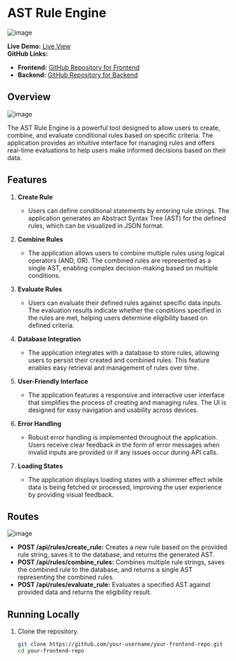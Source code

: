 # AST Rule Engine

![image](https://github.com/user-attachments/assets/9964ec18-6420-4a72-9aaa-ce44e76b7577)

**Live Demo:** [Live View](https://ast-rule-engine-frontend.onrender.com/create-rule)  
**GitHub Links:**  
- **Frontend:** [GitHub Repository for Frontend](https://github.com/saurabhdohaiya/ast-rule-engine-frontend/tree/master)  
- **Backend:** [GitHub Repository for Backend](https://github.com/saurabhdohaiya/ast-rule-engine-backend/tree/master)  

## Overview

![image](https://github.com/user-attachments/assets/6cb68d9e-49f0-4853-9ece-e66b2a463cb3)

The AST Rule Engine is a powerful tool designed to allow users to create, combine, and evaluate conditional rules based on specific criteria. The application provides an intuitive interface for managing rules and offers real-time evaluations to help users make informed decisions based on their data.

## Features

1. **Create Rule**
   - Users can define conditional statements by entering rule strings. The application generates an Abstract Syntax Tree (AST) for the defined rules, which can be visualized in JSON format.

2. **Combine Rules**
   - The application allows users to combine multiple rules using logical operators (AND, OR). The combined rules are represented as a single AST, enabling complex decision-making based on multiple conditions.

3. **Evaluate Rules**
   - Users can evaluate their defined rules against specific data inputs. The evaluation results indicate whether the conditions specified in the rules are met, helping users determine eligibility based on defined criteria.

4. **Database Integration**
   - The application integrates with a database to store rules, allowing users to persist their created and combined rules. This feature enables easy retrieval and management of rules over time.

5. **User-Friendly Interface**
   - The application features a responsive and interactive user interface that simplifies the process of creating and managing rules. The UI is designed for easy navigation and usability across devices.

6. **Error Handling**
   - Robust error handling is implemented throughout the application. Users receive clear feedback in the form of error messages when invalid inputs are provided or if any issues occur during API calls.

7. **Loading States**
   - The application displays loading states with a shimmer effect while data is being fetched or processed, improving the user experience by providing visual feedback.

## Routes

![image](https://github.com/user-attachments/assets/2eea5f30-4a06-4420-ad7c-cef04f4bbe74)

- **POST /api/rules/create_rule:** Creates a new rule based on the provided rule string, saves it to the database, and returns the generated AST.
- **POST /api/rules/combine_rules:** Combines multiple rule strings, saves the combined rule to the database, and returns a single AST representing the combined rules.
- **POST /api/rules/evaluate_rule:** Evaluates a specified AST against provided data and returns the eligibility result.

## Running Locally

1. Clone the repository.
   ```bash
   git clone https://github.com/your-username/your-frontend-repo.git
   cd your-frontend-repo
